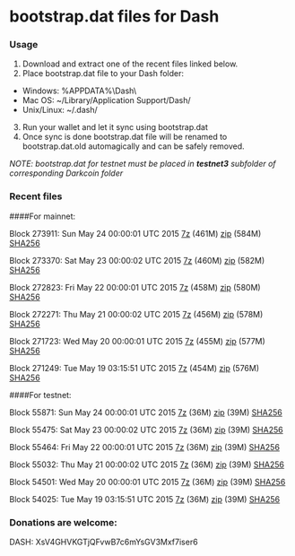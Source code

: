 # bootstrap.dat files for Dash

### Usage

1. Download and extract one of the recent files linked below.
2. Place bootstrap.dat file to your Dash folder:
 - Windows: %APPDATA%\Dash\
 - Mac OS: ~/Library/Application Support/Dash/
 - Unix/Linux: ~/.dash/
3. Run your wallet and let it sync using bootstrap.dat
4. Once sync is done bootstrap.dat file will be renamed to bootstrap.dat.old automagically and can be safely removed.

_NOTE: bootstrap.dat for testnet must be placed in **testnet3** subfolder of corresponding Darkcoin folder_

### Recent files

####For mainnet:

Block 273911: Sun May 24 00:00:01 UTC 2015 [7z](https://transfer.sh/14Ujcs/bootstrap.dat.20150524.7z) (461M) [zip](https://transfer.sh/kAbiP/bootstrap.dat.20150524.zip) (584M) [SHA256](https://transfer.sh/ViQDT/sha256.txt)

Block 273370: Sat May 23 00:00:02 UTC 2015 [7z](https://transfer.sh/ARjyQ/bootstrap.dat.20150523.7z) (460M) [zip](https://transfer.sh/sXMMD/bootstrap.dat.20150523.zip) (582M) [SHA256](https://transfer.sh/H67sp/sha256.txt)

Block 272823: Fri May 22 00:00:01 UTC 2015 [7z](https://transfer.sh/76Ovy/bootstrap.dat.20150522.7z) (458M) [zip](https://transfer.sh/hpvHB/bootstrap.dat.20150522.zip) (580M) [SHA256](https://transfer.sh/2Zd4R/sha256.txt)

Block 272271: Thu May 21 00:00:02 UTC 2015 [7z](https://transfer.sh/wKLTo/bootstrap.dat.20150521.7z) (456M) [zip](https://transfer.sh/10hK23/bootstrap.dat.20150521.zip) (578M) [SHA256](https://transfer.sh/XevV2/sha256.txt)

Block 271723: Wed May 20 00:00:01 UTC 2015 [7z](https://transfer.sh/VHGag/bootstrap.dat.20150520.7z) (455M) [zip](https://transfer.sh/YANZH/bootstrap.dat.20150520.zip) (577M) [SHA256](https://transfer.sh/ZUev2/sha256.txt)

Block 271249: Tue May 19 03:15:51 UTC 2015 [7z](https://transfer.sh/1en9B5/bootstrap.dat.20150519.7z) (454M) [zip](https://transfer.sh/11muyF/bootstrap.dat.20150519.zip) (576M) [SHA256](https://transfer.sh/16OseQ/sha256.txt)

####For testnet:

Block 55871: Sun May 24 00:00:01 UTC 2015 [7z](https://transfer.sh/bC3sU/bootstrap.dat.20150524.7z) (36M) [zip](https://transfer.sh/TNzAu/bootstrap.dat.20150524.zip) (39M) [SHA256](https://transfer.sh/oca21/sha256.txt)

Block 55475: Sat May 23 00:00:02 UTC 2015 [7z](https://transfer.sh/18TEw6/bootstrap.dat.20150523.7z) (36M) [zip](https://transfer.sh/NVvMw/bootstrap.dat.20150523.zip) (39M) [SHA256](https://transfer.sh/XEZ8H/sha256.txt)

Block 55464: Fri May 22 00:00:01 UTC 2015 [7z](https://transfer.sh/sDkan/bootstrap.dat.20150522.7z) (36M) [zip](https://transfer.sh/16rI59/bootstrap.dat.20150522.zip) (39M) [SHA256](https://transfer.sh/1bqeac/sha256.txt)

Block 55032: Thu May 21 00:00:02 UTC 2015 [7z](https://transfer.sh/19lxfj/bootstrap.dat.20150521.7z) (36M) [zip](https://transfer.sh/Ob20I/bootstrap.dat.20150521.zip) (39M) [SHA256](https://transfer.sh/yI9SE/sha256.txt)

Block 54501: Wed May 20 00:00:01 UTC 2015 [7z](https://transfer.sh/18wYg1/bootstrap.dat.20150520.7z) (36M) [zip](https://transfer.sh/V5hP1/bootstrap.dat.20150520.zip) (39M) [SHA256](https://transfer.sh/13FdGu/sha256.txt)

Block 54025: Tue May 19 03:15:51 UTC 2015 [7z](https://transfer.sh/1abpXF/bootstrap.dat.20150519.7z) (36M) [zip](https://transfer.sh/lY7lg/bootstrap.dat.20150519.zip) (39M) [SHA256](https://transfer.sh/1bdZhp/sha256.txt)

### Donations are welcome:

DASH: XsV4GHVKGTjQFvwB7c6mYsGV3Mxf7iser6
